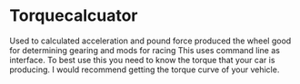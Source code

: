 # Torquecalcuator
Used to calculated acceleration and pound force produced the wheel good for determining gearing and mods for racing 
This uses command line as interface. 
To best use this you need to know the torque that your car is producing. I would recommend getting the torque curve of your vehicle. 
